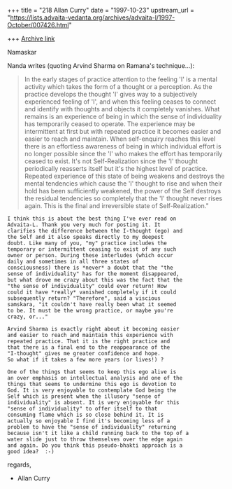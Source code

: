 +++
title = "218 Allan Curry"
date = "1997-10-23"
upstream_url = "https://lists.advaita-vedanta.org/archives/advaita-l/1997-October/007426.html"

+++
[Archive link](https://lists.advaita-vedanta.org/archives/advaita-l/1997-October/007426.html)

Namaskar


Nanda writes (quoting Arvind Sharma on Ramana's technique...):

>    In the early stages of practice attention to the feeling
>    'I' is a mental activity which takes the form of a
>    thought or a perception. As the practice develops the
>    thought 'I' gives way to a subjectively experienced
>    feeling of 'I', and when this feeling ceases to connect
>    and identify with thoughts and objects it completely
>    vanishes. What remains is an experience of being in
>    which the sense of individuality has temporarily ceased
>    to operate. The experience may be intermittent at first
>    but with repeated practice it becomes easier and easier
>    to reach and maintain. When self-enquiry reaches this
>    level there is an effortless awareness of being in which
>    individual effort is no longer possible since the 'I'
>    who makes the effort has temporarily ceased to exist.
>    It's not Self-Realization since the 'I' thought
>    periodically reasserts itself but it's the highest level
>    of practice. Repeated experience of this state of being
>    weakens and destroys the mental tendencies which cause
>    the 'I' thought to rise and when their hold has been
>    sufficiently weakened, the power of the Self destroys
>    the residual tendencies so completely that the 'I'
>    thought never rises again. This is the final and
>    irreversible state of Self-Realization."

    I think this is about the best thing I've ever read on
    Advaita-L. Thank you very much for posting it. It
    clarifies the difference between the I-thought (ego) and
    the Self and it also speaks directly to my deepest
    doubt. Like many of you, "my" practice includes the
    temporary or intermittent ceasing to exist of any such
    owner or person. During these interludes (which occur
    daily and sometimes in all three states of
    consciousness) there is *never* a doubt that the "the
    sense of individuality" has for the moment disappeared,
    but what drove me crazy about this was the fact that the
    "the sense of individuality" could ever return! How
    could it have *really* vanished completely if it could
    subsequently return? "Therefore", said a viscious
    samskara, "it couldn't have really been what it seemed
    to be. It must be the wrong practice, or maybe you're
    crazy, or..."

    Arvind Sharma is exactly right about it becoming easier
    and easier to reach and maintain this experience with
    repeated practice. That it is the right practice and
    that there is a final end to the reappearance of the
    "I-thought" gives me greater confidence and hope.
    So what if it takes a few more years (or lives!) ?

    One of the things that seems to keep this ego alive is
    an over emphasis on intellectual analysis and one of the
    things that seems to undermine this ego is devotion to
    God. It is very enjoyable to contemplate God being the
    Self which is present when the illusory "sense of
    individuality" is absent. It is very enjoyable for this
    "sense of individuality" to offer itself to that
    consuming flame which is so close behind it. It is
    actually so enjoyable I find it's becoming less of a
    problem to have the "sense of individuality" returning
    because isn't it like a child running back to the top of a
    water slide just to throw themselves over the edge again
    and again. Do you think this pseudo-bhakti approach is a
    good idea?  :-)


regards,

- Allan Curry


